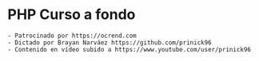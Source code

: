 # PHP Curso a fondo
    - Patrocinado por https://ocrend.com
    - Dictado por Brayan Narváez https://github.com/prinick96
    - Contenido en vídeo subido a https://www.youtube.com/user/prinick96